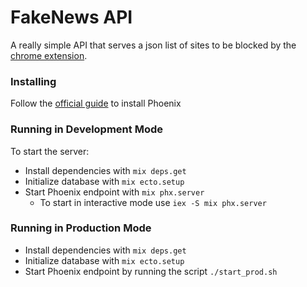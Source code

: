 # FakeNews API

A really simple API that serves a json list of sites to be blocked 
by the [chrome extension](https://github.com/dimspith/fn-blacklist).

### Installing
Follow the [official guide](https://hexdocs.pm/phoenix/installation.html) to install Phoenix

### Running in Development Mode
To start the server:
  * Install dependencies with `mix deps.get`
  * Initialize database with `mix ecto.setup`
  * Start Phoenix endpoint with `mix phx.server`
    * To start in interactive mode use `iex -S mix phx.server`

### Running in Production Mode
  * Install dependencies with `mix deps.get`
  * Initialize database with `mix ecto.setup`
  * Start Phoenix endpoint by running the script `./start_prod.sh`
